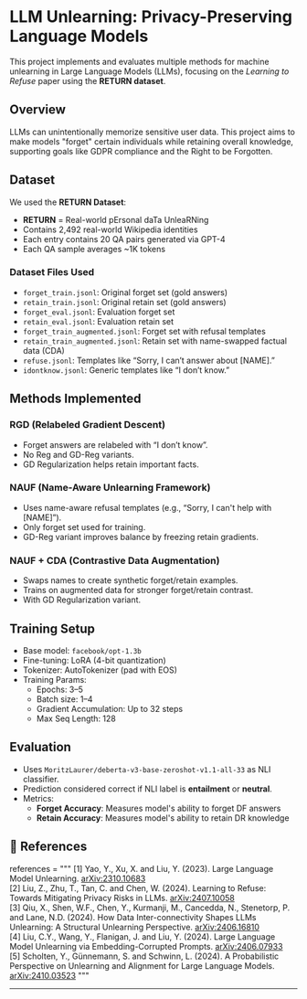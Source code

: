 
#  LLM Unlearning: Privacy-Preserving Language Models

This project implements and evaluates multiple methods for machine unlearning in Large Language Models (LLMs), focusing on the *Learning to Refuse* paper using the **RETURN dataset**.

##  Overview

LLMs can unintentionally memorize sensitive user data. This project aims to make models "forget" certain individuals while retaining overall knowledge, supporting goals like GDPR compliance and the Right to be Forgotten.

## Dataset

We used the **RETURN Dataset**:
- **RETURN** = Real-world pErsonal daTa UnleaRNing
- Contains 2,492 real-world Wikipedia identities
- Each entry contains 20 QA pairs generated via GPT-4
- Each QA sample averages ~1K tokens

### Dataset Files Used

- `forget_train.jsonl`: Original forget set (gold answers)
- `retain_train.jsonl`: Original retain set (gold answers)
- `forget_eval.jsonl`: Evaluation forget set
- `retain_eval.jsonl`: Evaluation retain set
- `forget_train_augmented.jsonl`: Forget set with refusal templates
- `retain_train_augmented.jsonl`: Retain set with name-swapped factual data (CDA)
- `refuse.jsonl`: Templates like “Sorry, I can’t answer about [NAME].”
- `idontknow.jsonl`: Generic templates like “I don’t know.”


##  Methods Implemented

### RGD (Relabeled Gradient Descent)
- Forget answers are relabeled with “I don’t know”.
- No Reg and GD-Reg variants.
- GD Regularization helps retain important facts.

### NAUF (Name-Aware Unlearning Framework)
- Uses name-aware refusal templates (e.g., “Sorry, I can't help with [NAME]”).
- Only forget set used for training.
- GD-Reg variant improves balance by freezing retain gradients.

###  NAUF + CDA (Contrastive Data Augmentation)
- Swaps names to create synthetic forget/retain examples.
- Trains on augmented data for stronger forget/retain contrast.
- With GD Regularization variant.

##  Training Setup

- Base model: `facebook/opt-1.3b`
- Fine-tuning: LoRA (4-bit quantization)
- Tokenizer: AutoTokenizer (pad with EOS)
- Training Params:
  - Epochs: 3–5
  - Batch size: 1–4
  - Gradient Accumulation: Up to 32 steps
  - Max Seq Length: 128

##  Evaluation

- Uses `MoritzLaurer/deberta-v3-base-zeroshot-v1.1-all-33` as NLI classifier.
- Prediction considered correct if NLI label is **entailment** or **neutral**.
- Metrics:
  - **Forget Accuracy**: Measures model's ability to forget DF answers
  - **Retain Accuracy**: Measures model's ability to retain DR knowledge

## 📎 References

references = """
[1] Yao, Y., Xu, X. and Liu, Y. (2023). Large Language Model Unlearning. [arXiv:2310.10683](https://arxiv.org/abs/2310.10683)  
[2] Liu, Z., Zhu, T., Tan, C. and Chen, W. (2024). Learning to Refuse: Towards Mitigating Privacy Risks in LLMs. [arXiv:2407.10058](https://arxiv.org/abs/2407.10058)  
[3] Qiu, X., Shen, W.F., Chen, Y., Kurmanji, M., Cancedda, N., Stenetorp, P. and Lane, N.D. (2024). How Data Inter-connectivity Shapes LLMs Unlearning: A Structural Unlearning Perspective. [arXiv:2406.16810](https://arxiv.org/abs/2406.16810)  
[4] Liu, C.Y., Wang, Y., Flanigan, J. and Liu, Y. (2024). Large Language Model Unlearning via Embedding-Corrupted Prompts. [arXiv:2406.07933](https://arxiv.org/abs/2406.07933)  
[5] Scholten, Y., Günnemann, S. and Schwinn, L. (2024). A Probabilistic Perspective on Unlearning and Alignment for Large Language Models. [arXiv:2410.03523](https://arxiv.org/abs/2410.03523)
"""

---

